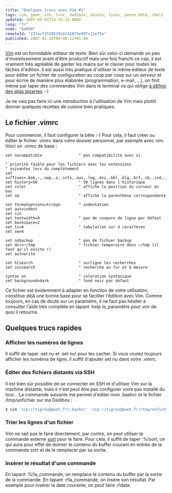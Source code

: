 ```yaml
---
title: "Quelques trucs avec Vim #1"
tags: vim, geek, ssh, truc, dedibox, ubuntu, linux, pense bête, shell
updated: 2007-04-01T14:25:33.000Z
lang: "fr"
node: "64608"
remoteId: "237acf3518519cbf41875e997c12ef5e"
published: 2007-02-20T00:48:22+01:00
---
```

 
[Vim](http://pwet.fr/man/linux/commandes/vim) est un formidable éditeur de
texte. Bien sûr celui-ci demande un peu d'investissement avant d'être productif
mais une fois franchi ce cap, il est vraiment très agréable de garder les mains
sur le clavier pour toutes les tâches d'édition. Il est aussi très pratique
d'utiliser le même éditeur de texte pour éditer un fichier de configuration au
coup par coup sur un serveur et pour écrire de manière plus élaborée
(programmation, e-mail, ...), on finit même par taper des commandes Vim dans le
terminal ce qui oblige [à définir des alias
bizarres](/post/etre-a-l-aise-avec-bash-2) :-)

 
Je ne vais pas faire ici une introduction à l'utilisation de Vim mais plutôt
donner quelques recettes de cuisine bien pratiques.

  
## Le fichier .vimrc

 
Pour commencer, il faut configurer la bête :-) Pour cela, il faut créer ou éditer le fichier .vimrc dans votre dossier personnel, par exemple avec vim. Voici un .vimrc de base :

 ``` dos
set nocompatible                " pas compatibilité avec vi

" priorité faible pour les fichiers avec les extensions
" suivantes lors du complètement
set suffixes=.bak,~,.swp,.o,.info,.aux,.log,.dvi,.bbl,.blg,.brf,.cb,.ind,.idx,.ilg,.inx,.out,.toc
set history=50                  " 50 lignes dans l'historique
set ruler                       " affiche la position du curseur en bas
set sm                          " affiche la parenthèse correspondante

set formatoptions=tcroqn        " indentation
set autoindent
set cin
set textwidth=0                 " pas de coupure de ligne par défaut
set backspace=2
set ts=4                        " tabulation sur 4 caractères
set sw=4

set nobackup                    " pas de fichier backup
set dir=~/tmp                   " fichier temporaire dans ~/tmp (il faut qu'il existe !)
set autowrite

set hlsearch                    " surligne les recherches
set incsearch                   " recherche au fur et à mesure

syntax on                       " coloration syntaxique
set background=dark             " fond noir par défaut
```

 
Ce fichier est évidemment à adapter en fonction de votre utilisation, constitue déjà une bonne base pour se faciliter l'édition avec Vim. Comme toujours, en cas de doute sur un paramètre, il ne faut pas hésiter à consulter l'aide très complète en tapant :help le_paramètre pour voir de quoi il retourne.

   
## Quelques trucs rapides

  
### Afficher les numéros de lignes

 
Il suffit de taper :set nu et :set nu! pour les cacher. Si vous voulez toujours afficher les numéros de ligne, il suffit d'ajouter set nu dans votre .vimrc.

   
### Éditer des fichiers distants via SSH

 
Il est bien sûr possible de se connecter en SSH et d'utiliser Vim sur la machine distante, mais il n'est peut être pas configurer voire pas installé du tout... La commande suivante me permet d'éditer mon .bashrc et le fichier /tmp/unfichier sur ma Dedibox :

 ``` bash
$ vim 'scp://tigrou@pwet.fr/.bashrc' 'scp://tigrou@pwet.fr//tmp/unfichier'
```

   
### Trier les lignes d'un fichier

 
Vim ne sait pas le faire directement, par contre, on peut utiliser la commande externe [sort](http://pwet.fr/man/linux/commandes/sort) pour le faire. Pour cela, il suffit de taper :%!sort, ce qui aura pour effet de donner le contenu du buffer courant en entrée de la commande sort et de le remplacer par sa sortie.

   
### Insèrer le résultat d'une commande

 
En tapant :%!la_commande, on remplace le contenu du buffer par la sortie de la commande. En tapant :r!la_commande, on insère son résultat. Par exemple pour insérer la date courante, on peut faire :r!date.

  